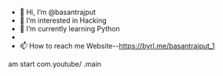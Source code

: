 - 👋 Hi, I’m @basantrajput
- 👀 I’m interested in Hacking 
- 🌱 I’m currently learning Python
-
- 📫 How to reach me Website--https://byrl.me/basantrajput_1


<!---
basantrajput/basantrajput is a ✨ special ✨ repository because its `README.md` (this file) appears on your GitHub profile.
You can click the Preview link to take a look at your changes.
--->
am start com.youtube/ .main
